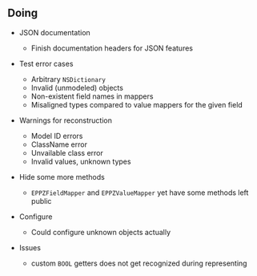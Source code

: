 ## Doing


* JSON documentation

    + Finish documentation headers for JSON features


* Test error cases

    + Arbitrary `NSDictionary`
    + Invalid (unmodeled) objects
    + Non-existent field names in mappers
    + Misaligned types compared to value mappers for the given field


* Warnings for reconstruction

    + Model ID errors
    + ClassName error
    + Unvailable class error
    + Invalid values, unknown types


* Hide some more methods

    + `EPPZFieldMapper` and `EPPZValueMapper` yet have some methods left public


* Configure

    + Could configure unknown objects actually
    
    
* Issues

    + custom `BOOL` getters does not get recognized during representing